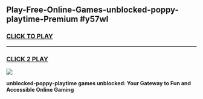 
## Play-Free-Online-Games-unblocked-poppy-playtime-Premium #y57wl
<h3>
<a href="https://premium.freeplayer.one?title=unblocked-poppy-playtime&ref=8M">CLICK TO PLAY</a></h3>
<hr>

<h3>
<a href="https://premium.freeplayer.one?title=unblocked-poppy-playtime&ref=8M">CLICK 2 PLAY</a>
  
</h3>

<a href="https://premium.freeplayer.one?title=unblocked-poppy-playtime&ref=8M"><img src="https://clearcache.store/games.png"></a>


**unblocked-poppy-playtime games unblocked: Your Gateway to Fun and Accessible Online Gaming**
